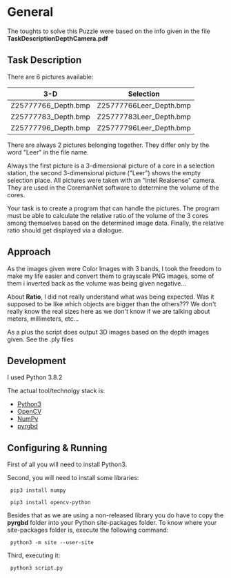 # General

The toughts to solve this Puzzle were based on the info given in the file **TaskDescriptionDepthCamera.pdf**

## Task Description

There are 6 pictures available:

| 3-D                 | Selection               |
| ------------------- | ----------------------- |
| Z25777766_Depth.bmp | Z25777766Leer_Depth.bmp |
| Z25777783_Depth.bmp | Z25777783Leer_Depth.bmp |
| Z25777796_Depth.bmp | Z25777796Leer_Depth.bmp |

There are always 2 pictures belonging together. They differ only by the word "Leer" in the file name.

Always the first picture is a 3-dimensional picture of a core in a selection station, the second 3-dimensional picture ("Leer") shows the empty selection place. All pictures were taken with an "Intel Realsense" camera. They are used in the CoremanNet software to determine the volume of the cores.

Your task is to create a program that can handle the pictures. The program must be able to calculate the relative ratio of the volume of the 3 cores among themselves based on the determined image data. Finally, the relative ratio should get displayed via a dialogue.


## Approach

As the images given were Color Images with 3 bands, I took the freedom to make my life easier and convert them to grayscale PNG images, some of them i inverted back as the volume was being given negative...

About **Ratio**, I did not really understand what was being expected. Was it supposed to be like which objects are bigger than the others??? We don't really know the real sizes here as we don't know if we are talking about meters, millimeters, etc...

As a plus the script does output 3D images based on the depth images given. See the .ply files

## Development

I used Python 3.8.2

The actual tool/technolgy stack is:

- [Python3](https://www.python.org/)
- [OpenCV](https://opencv.org/)
- [NumPy](https://numpy.org/)
- [pyrgbd](https://github.com/unclearness/pyrgbd)

## Configuring & Running

First of all you will need to install Python3.

Second, you will need to install some libraries:

<code> pip3 install numpy </code>

<code> pip3 install opencv-python </code>

Besides that as we are using a non-released library you do have to copy the **pyrgbd** folder into your Python site-packages folder. To know where your site-packages folder is, execute the following command:

<code> python3 -m site --user-site </code>

Third, executing it:

<code> python3 script.py </code>
